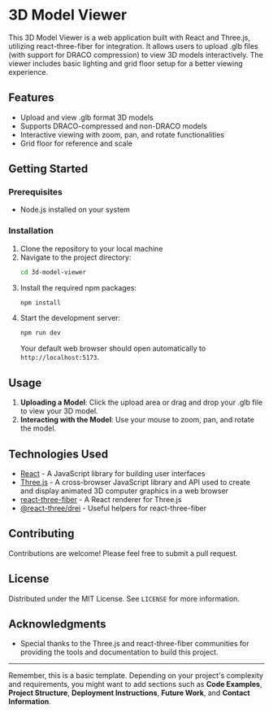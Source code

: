 # 3D Model Viewer

This 3D Model Viewer is a web application built with React and Three.js, utilizing react-three-fiber for integration. It allows users to upload .glb files (with support for DRACO compression) to view 3D models interactively. The viewer includes basic lighting and grid floor setup for a better viewing experience.

## Features

- Upload and view .glb format 3D models
- Supports DRACO-compressed and non-DRACO models
- Interactive viewing with zoom, pan, and rotate functionalities
- Grid floor for reference and scale

## Getting Started

### Prerequisites

- Node.js installed on your system

### Installation

1. Clone the repository to your local machine
2. Navigate to the project directory:
   ```sh
   cd 3d-model-viewer
   ```
3. Install the required npm packages:
   ```sh
   npm install
   ```
4. Start the development server:
   ```sh
   npm run dev
   ```
   Your default web browser should open automatically to `http://localhost:5173`.

## Usage

1. **Uploading a Model**: Click the upload area or drag and drop your .glb file to view your 3D model.
2. **Interacting with the Model**: Use your mouse to zoom, pan, and rotate the model.

## Technologies Used

- [React](https://reactjs.org/) - A JavaScript library for building user interfaces
- [Three.js](https://threejs.org/) - A cross-browser JavaScript library and API used to create and display animated 3D computer graphics in a web browser
- [react-three-fiber](https://github.com/pmndrs/react-three-fiber) - A React renderer for Three.js
- [@react-three/drei](https://github.com/pmndrs/drei) - Useful helpers for react-three-fiber

## Contributing

Contributions are welcome! Please feel free to submit a pull request.

## License

Distributed under the MIT License. See `LICENSE` for more information.

## Acknowledgments

- Special thanks to the Three.js and react-three-fiber communities for providing the tools and documentation to build this project.

---

Remember, this is a basic template. Depending on your project's complexity and requirements, you might want to add sections such as **Code Examples**, **Project Structure**, **Deployment Instructions**, **Future Work**, and **Contact Information**.
